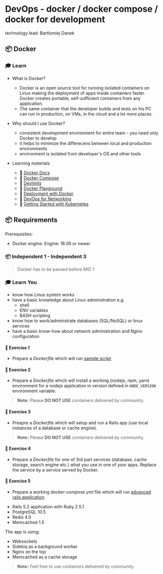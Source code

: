 # DevOps - docker / docker compose / docker for development

technology lead: Bartlomiej Danek

## 📦 Docker

### 🎓 Learn

- What is Docker?
  - Docker is an open source tool for running isolated containers on Linux making the deployment of apps inside containers faster. Docker creates portable, self-sufficient containers from any application.
  - The same container that the developer builds and tests on his PC can run in production, on VMs, in the cloud and a lot more places.
- Why should I use Docker?
  - consistent development environment for entire team - you need only Docker to develop
  - it helps to minimize the differecens between local and production environments
  - environment is isolated from developer's OS and other tools

- Learning materials
  - 📗 [Docker Docs](https://docs.docker.com/)
  - 📗 [Docker Compose](https://docs.docker.com/compose/compose-file/)
  - 📗 [Devhints](https://devhints.io/docker)
  - 📗 [Docker Playground](https://labs.play-with-docker.com)
  - 📗 [Deployment with Docker](https://docs.zoho.eu/ws/pulse/file/3szsc1d6e4e923f554fa4b0a57a58a445c96c)
  - 📗 [DevOps for Networking](https://docs.zoho.eu/ws/pulse/file/3szsc854d03dc0bb3403a8d7436ddea2079ad)
  - 📗 [Getting Started with Kubernetes](https://docs.zoho.eu/ws/pulse/file/3szsce8675e16a21d4a79a00a5645e0f34b3c)

## 📦 Requirements

Prerequisites:

- Docker engine: Engine: 18.06 or newer

### 📦 Independent 1 - Independent 3

> Docker has to be passed before *MID 1*

### 🎓 Learn You

- know how Linux system works
- have a basic knowledge about Linux administration e.g.
  - shell
  - ENV variables
  - BASH scripting
- know how to work/administrate databases (SQL/NoSQL) or linux services
- have a basic know-how about network administration and Nginx configuration

#### 📗 Exercise 1

- Prepare a *Dockerfile* which will run [sample script](https://github.com/Selleo/docker_sample_script)

#### 📗 Exercise 2

- Prepare a *Dockerfile* which will install a working (nodejs, npm, yarn) environment for a nodejs application in version defined in `NODE_VERSION` environment variable.

> **Note:**
> Please **DO NOT USE** containers delivered by community.

#### 📗 Exercise 3

- Preapre a *Dockerfile* which will setup and run a Rails app (use local instances of a database or cache engine).

> **Note:**
> Please **DO NOT USE** containers delivered by community.

#### 📗 Exercise 4

- Prepare a *Dockerfile* for one of 3rd part services (database, cache storage, search engine etc.) what you use in one of your apps.
Replace the service by a service served by Docker.

#### 📗 Exercise 5

- Prepare a working *docker-compose.yml* file which will run [advanced rails application](https://github.com/Selleo/docker_sample_app).

* Rails 5.2 application with Ruby 2.5.1
* PostgreSQL 10.5
* Redis 4.0
* Memcached 1.5

The app is using:

* Websockets
* Sidekiq as a background worker
* Nginx on the top
* Memcached as a cache storage

> **Note:**
> Feel free to use containers delivered by community.

